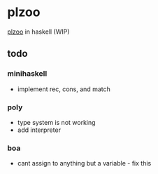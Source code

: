 # plzoo
[plzoo](http://plzoo.andrej.com/) in haskell (WIP)

## todo
### minihaskell
- implement rec, cons, and match

### poly
- type system is not working
- add interpreter

### boa 
- cant assign to anything but a variable - fix this
